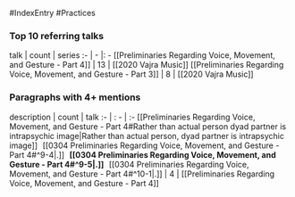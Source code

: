 #IndexEntry #Practices

### Top 10 referring talks
talk | count | series
:- | - |: -
[[Preliminaries Regarding Voice, Movement, and Gesture - Part 4]] | 13 | [[2020 Vajra Music]]
[[Preliminaries Regarding Voice, Movement, and Gesture - Part 3]] | 8 | [[2020 Vajra Music]]

### Paragraphs with 4+ mentions
description | count | talk
:- | : - | :-
[[Preliminaries Regarding Voice, Movement, and Gesture - Part 4#Rather than actual person dyad partner is intrapsychic image\|Rather than actual person, dyad partner is intrapsychic image]] &nbsp;&nbsp;[[0304 Preliminaries Regarding Voice, Movement, and Gesture - Part 4#^9-4\|.]] &nbsp; **[[0304 Preliminaries Regarding Voice, Movement, and Gesture - Part 4#^9-5\|.]]** &nbsp; [[0304 Preliminaries Regarding Voice, Movement, and Gesture - Part 4#^10-1\|.]] | 4 | [[Preliminaries Regarding Voice, Movement, and Gesture - Part 4]]

